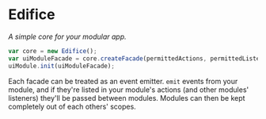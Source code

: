 # Edifice #

_A simple core for your modular app._

````javascript
var core = new Edifice();
var uiModuleFacade = core.createFacade(permittedActions, permittedListeners);
uiModule.init(uiModuleFacade);
````

Each facade can be treated as an event emitter. `emit` events from your module,
and if they're listed in your module's actions (and other modules' listeners)
they'll be passed between modules. Modules can then be kept completely out of
each others' scopes.